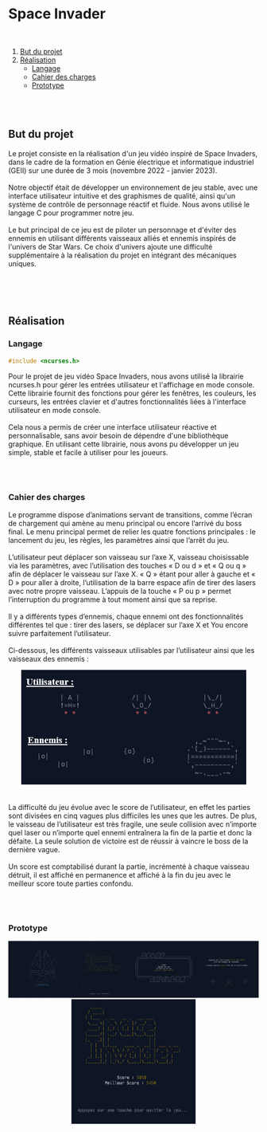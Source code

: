 # Space Invader

<br />

<ol>
  <li>
    <a href="#but-du-projet">But du projet</a>
  </li>
  <li>
    <a href="#réalisation">Réalisation</a>
    <ul>
      <li><a href="#langage">Langage</a></li>
      <li><a href="#cahier-des-charges">Cahier des charges</a></li>
      <li><a href="#prototype">Prototype</a></li>
    </ul>
  </li>
</ol>

<br />
<br />

## But du projet
<p>
  Le projet consiste en la réalisation d'un jeu vidéo inspiré de Space Invaders, dans le cadre de la formation en Génie électrique et informatique industriel (GEII) sur une durée de 3 mois (novembre 2022 - janvier 2023). 
  <br /><br />
  Notre objectif était de développer un environnement de jeu stable, avec une interface utilisateur intuitive et des graphismes de qualité, ainsi qu'un système de contrôle de personnage réactif et fluide. Nous avons utilisé le langage C pour programmer notre jeu.
  <br /><br />
  Le but principal de ce jeu est de piloter un personnage et d'éviter des ennemis en utilisant différents vaisseaux alliés et ennemis inspirés de l'univers de Star Wars. Ce choix d'univers ajoute une difficulté supplémentaire à la réalisation du projet en intégrant des mécaniques uniques.
</p>
      
<br /><br /><br />

## Réalisation


### Langage
```c
#include <ncurses.h>
```

<p>
  Pour le projet de jeu vidéo Space Invaders, nous avons utilisé la librairie ncurses.h pour gérer les entrées utilisateur et l'affichage en mode console. Cette librairie fournit des fonctions pour gérer les fenêtres, les couleurs, les curseurs, les entrées clavier et d'autres fonctionnalités liées à l'interface utilisateur en mode console. 
  <br /><br />
  Cela nous a permis de créer une interface utilisateur réactive et personnalisable, sans avoir besoin de dépendre d'une bibliothèque graphique. En utilisant cette librairie, nous avons pu développer un jeu simple, stable et facile à utiliser pour les joueurs.
</p>

<br /><br />

### Cahier des charges
<p>
  Le programme dispose d’animations servant de transitions, comme l’écran de chargement qui amène au menu principal ou encore l’arrivé du boss final. Le menu principal permet de relier les quatre fonctions principales : le lancement du jeu, les règles, les paramètres ainsi que l’arrêt du jeu.
  <br /><br />
  L’utilisateur peut déplacer son vaisseau sur l’axe X, vaisseau choisissable via les paramètres, avec l’utilisation des touches « D ou d » et « Q ou q » afin de déplacer le vaisseau sur l’axe X. « Q » étant pour aller à gauche et « D » pour aller à droite, l’utilisation de la barre espace afin de tirer des lasers avec notre propre vaisseau. L’appuis de la touche « P ou p » permet l’interruption du programme à tout moment ainsi que sa reprise.
  <br /><br />
  Il y a différents types d’ennemis, chaque ennemi ont des fonctionnalités différentes tel que : tirer des lasers, se déplacer sur l’axe X et You encore suivre parfaitement l’utilisateur.
  <br /><br />
  Ci-dessous, les différents vaisseaux utilisables par l’utilisateur ainsi que les vaisseaux des ennemis :
<div align="center">
  <img src="images/1/fig1.png">
</div>
  <br /><br />
  La difficulté du jeu évolue avec le score de l’utilisateur, en effet les parties sont divisées en cinq vagues plus difficiles les unes que les autres. De plus, le vaisseau de l’utilisateur est très fragile, une seule collision avec n’importe quel laser ou n’importe quel ennemi entraînera la fin de la partie et donc la défaite. La seule solution de victoire est de réussir à vaincre le boss de la dernière vague. 
  <br /><br />
  Un score est comptabilisé durant la partie, incrémenté à chaque vaisseau détruit, il est affiché en permanence et affiché à la fin du jeu avec le meilleur score toute parties confondu.
</p>

<br /><br />

### Prototype
<div align="center">
  <img src="images/1/fig3-interface.png">
  <img src="images/1/fin.PNG" width="250" height="250">
</div>
